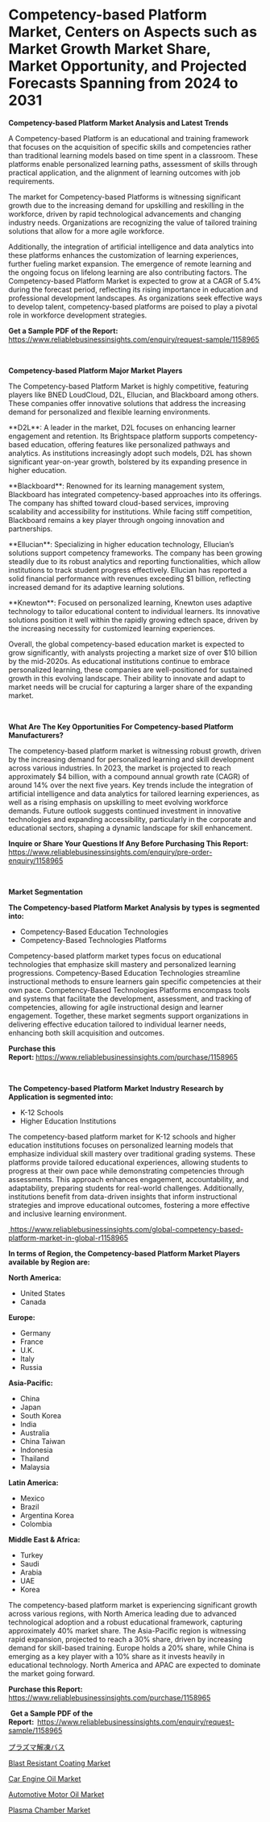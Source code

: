 <p><h1>Competency-based Platform Market, Centers on Aspects such as Market Growth Market Share, Market Opportunity, and Projected Forecasts Spanning from 2024 to 2031</h1></p><p><strong>Competency-based Platform Market Analysis and Latest Trends</strong></p>
<p><p>A Competency-based Platform is an educational and training framework that focuses on the acquisition of specific skills and competencies rather than traditional learning models based on time spent in a classroom. These platforms enable personalized learning paths, assessment of skills through practical application, and the alignment of learning outcomes with job requirements. </p><p>The market for Competency-based Platforms is witnessing significant growth due to the increasing demand for upskilling and reskilling in the workforce, driven by rapid technological advancements and changing industry needs. Organizations are recognizing the value of tailored training solutions that allow for a more agile workforce. </p><p>Additionally, the integration of artificial intelligence and data analytics into these platforms enhances the customization of learning experiences, further fueling market expansion. The emergence of remote learning and the ongoing focus on lifelong learning are also contributing factors. The Competency-based Platform Market is expected to grow at a CAGR of 5.4% during the forecast period, reflecting its rising importance in education and professional development landscapes. As organizations seek effective ways to develop talent, competency-based platforms are poised to play a pivotal role in workforce development strategies.</p></p>
<p><strong>Get a Sample PDF of the Report:&nbsp;</strong> <a href="https://www.reliablebusinessinsights.com/enquiry/request-sample/1158965">https://www.reliablebusinessinsights.com/enquiry/request-sample/1158965</a></p>
<p>&nbsp;</p>
<p><strong>Competency-based Platform Major Market Players</strong></p>
<p><p>The Competency-based Platform Market is highly competitive, featuring players like BNED LoudCloud, D2L, Ellucian, and Blackboard among others. These companies offer innovative solutions that address the increasing demand for personalized and flexible learning environments.</p><p>**D2L**: A leader in the market, D2L focuses on enhancing learner engagement and retention. Its Brightspace platform supports competency-based education, offering features like personalized pathways and analytics. As institutions increasingly adopt such models, D2L has shown significant year-on-year growth, bolstered by its expanding presence in higher education.</p><p>**Blackboard**: Renowned for its learning management system, Blackboard has integrated competency-based approaches into its offerings. The company has shifted toward cloud-based services, improving scalability and accessibility for institutions. While facing stiff competition, Blackboard remains a key player through ongoing innovation and partnerships.</p><p>**Ellucian**: Specializing in higher education technology, Ellucian’s solutions support competency frameworks. The company has been growing steadily due to its robust analytics and reporting functionalities, which allow institutions to track student progress effectively. Ellucian has reported a solid financial performance with revenues exceeding $1 billion, reflecting increased demand for its adaptive learning solutions.</p><p>**Knewton**: Focused on personalized learning, Knewton uses adaptive technology to tailor educational content to individual learners. Its innovative solutions position it well within the rapidly growing edtech space, driven by the increasing necessity for customized learning experiences.</p><p>Overall, the global competency-based education market is expected to grow significantly, with analysts projecting a market size of over $10 billion by the mid-2020s. As educational institutions continue to embrace personalized learning, these companies are well-positioned for sustained growth in this evolving landscape. Their ability to innovate and adapt to market needs will be crucial for capturing a larger share of the expanding market.</p></p>
<p>&nbsp;</p>
<p><strong>What Are The Key Opportunities For Competency-based Platform Manufacturers?</strong></p>
<p><p>The competency-based platform market is witnessing robust growth, driven by the increasing demand for personalized learning and skill development across various industries. In 2023, the market is projected to reach approximately $4 billion, with a compound annual growth rate (CAGR) of around 14% over the next five years. Key trends include the integration of artificial intelligence and data analytics for tailored learning experiences, as well as a rising emphasis on upskilling to meet evolving workforce demands. Future outlook suggests continued investment in innovative technologies and expanding accessibility, particularly in the corporate and educational sectors, shaping a dynamic landscape for skill enhancement.</p></p>
<p><strong>Inquire or Share Your Questions If Any Before Purchasing This Report:</strong> <a href="https://www.reliablebusinessinsights.com/enquiry/pre-order-enquiry/1158965">https://www.reliablebusinessinsights.com/enquiry/pre-order-enquiry/1158965</a></p>
<p>&nbsp;</p>
<p><strong>Market Segmentation</strong></p>
<p><strong>The Competency-based Platform Market Analysis by types is segmented into:</strong></p>
<p><ul><li>Competency-Based Education Technologies</li><li>Competency-Based Technologies Platforms</li></ul></p>
<p><p>Competency-based platform market types focus on educational technologies that emphasize skill mastery and personalized learning progressions. Competency-Based Education Technologies streamline instructional methods to ensure learners gain specific competencies at their own pace. Competency-Based Technologies Platforms encompass tools and systems that facilitate the development, assessment, and tracking of competencies, allowing for agile instructional design and learner engagement. Together, these market segments support organizations in delivering effective education tailored to individual learner needs, enhancing both skill acquisition and outcomes.</p></p>
<p><strong>Purchase this Report:&nbsp;</strong><a href="https://www.reliablebusinessinsights.com/purchase/1158965">https://www.reliablebusinessinsights.com/purchase/1158965</a></p>
<p>&nbsp;</p>
<p><strong>The Competency-based Platform Market Industry Research by Application is segmented into:</strong></p>
<p><ul><li>K-12 Schools</li><li>Higher Education Institutions</li></ul></p>
<p><p>The competency-based platform market for K-12 schools and higher education institutions focuses on personalized learning models that emphasize individual skill mastery over traditional grading systems. These platforms provide tailored educational experiences, allowing students to progress at their own pace while demonstrating competencies through assessments. This approach enhances engagement, accountability, and adaptability, preparing students for real-world challenges. Additionally, institutions benefit from data-driven insights that inform instructional strategies and improve educational outcomes, fostering a more effective and inclusive learning environment.</p></p>
<p><a href="https://www.reliablebusinessinsights.com/global-competency-based-platform-market-in-global-r1158965">&nbsp;https://www.reliablebusinessinsights.com/global-competency-based-platform-market-in-global-r1158965</a></p>
<p><strong>In terms of Region, the Competency-based Platform Market Players available by Region are:</strong></p>
<p>
    <p> <strong> North America: </strong>
        <ul>
            <li>United States</li>
            <li>Canada</li>
        </ul>
        </p> 
    <p> <strong> Europe: </strong>
        <ul>
            <li>Germany</li>
            <li>France</li>
            <li>U.K.</li>
            <li>Italy</li>
            <li>Russia</li>
        </ul>
        </p> 
    <p> <strong> Asia-Pacific: </strong>
        <ul>
            <li>China</li>
            <li>Japan</li>
            <li>South Korea</li>
            <li>India</li>
            <li>Australia</li>
            <li>China Taiwan</li>
            <li>Indonesia</li>
            <li>Thailand</li>
            <li>Malaysia</li>
        </ul>
        </p> 
    <p> <strong> Latin America: </strong>
        <ul>
            <li>Mexico</li>
            <li>Brazil</li>
            <li>Argentina Korea</li>
            <li>Colombia</li>
        </ul>
        </p> 
    <p> <strong> Middle East & Africa: </strong>
        <ul>
            <li>Turkey</li>
            <li>Saudi</li>
            <li>Arabia</li>
            <li>UAE</li>
            <li>Korea</li>
        </ul>
    </p>
    </p>
<p><p>The competency-based platform market is experiencing significant growth across various regions, with North America leading due to advanced technological adoption and a robust educational framework, capturing approximately 40% market share. The Asia-Pacific region is witnessing rapid expansion, projected to reach a 30% share, driven by increasing demand for skill-based training. Europe holds a 20% share, while China is emerging as a key player with a 10% share as it invests heavily in educational technology. North America and APAC are expected to dominate the market going forward.</p></p>
<p><strong>Purchase this Report: </strong><a href="https://www.reliablebusinessinsights.com/purchase/1158965">https://www.reliablebusinessinsights.com/purchase/1158965</a></p>
<p>&nbsp;<strong>Get a Sample PDF of the Report:&nbsp;&nbsp;</strong><a href="https://www.reliablebusinessinsights.com/enquiry/request-sample/1158965">https://www.reliablebusinessinsights.com/enquiry/request-sample/1158965</a></p>
<p><strong></strong></p>
<p><p><a href="https://medium.com/@chsaltz8s05/%E3%83%97%E3%83%A9%E3%82%BA%E3%83%9E%E8%A7%A3%E5%87%8D%E6%B5%B4%E5%B8%82%E5%A0%B4%E3%81%AB%E3%81%8A%E3%81%91%E3%82%8B%E4%B8%BB%E8%A6%81%E3%81%AA%E8%A6%81%E5%9B%A0%E3%81%AE%E5%88%86%E6%9E%90-2024%E5%B9%B4%E3%81%8B%E3%82%892031%E5%B9%B4%E3%81%BE%E3%81%A7%E3%81%AE%E5%B8%82%E5%A0%B4%E5%8B%95%E5%90%91%E3%81%A8%E5%B0%86%E6%9D%A5%E3%81%AE%E5%B1%95%E6%9C%9B-da82d9238af9">プラズマ解凍バス</a></p><p><a href="https://issuu.com/reportprime-2/docs/blast-resistant-coating-market-size_1dbd337f00f007">Blast Resistant Coating Market</a></p><p><a href="https://www.linkedin.com/pulse/car-engine-oil-market-trends-regional-insights-forecasted-te3me?trackingId=5ph2wO08R8iby69e1kIZ0A%3D%3D">Car Engine Oil Market</a></p><p><a href="https://www.linkedin.com/pulse/future-automotive-motor-oil-market-global-forecast-trends-reg5e?trackingId=JZ72IzemReaC8Ymf75VAaA%3D%3D">Automotive Motor Oil Market</a></p><p><a href="https://issuu.com/reportprime-2/docs/plasma-chamber-market-size-2030.ppt_e681231d0f0647">Plasma Chamber Market</a></p></p>
